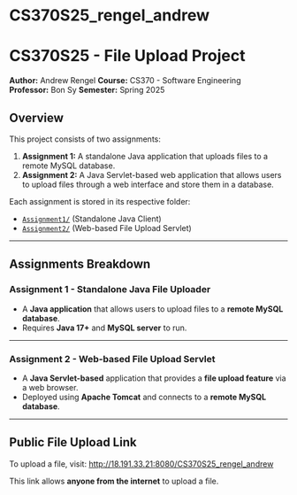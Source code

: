 # CS370S25_rengel_andrew
# CS370S25 - File Upload Project
**Author:** Andrew Rengel
**Course:** CS370 - Software Engineering  
**Professor:** Bon Sy 
**Semester:** Spring 2025  

## Overview
This project consists of two assignments:
1. **Assignment 1:** A standalone Java application that uploads files to a remote MySQL database.
2. **Assignment 2:** A Java Servlet-based web application that allows users to upload files through a web interface and store them in a database.

Each assignment is stored in its respective folder:  
- [`Assignment1/`](./Assignment_1) (Standalone Java Client)  
- [`Assignment2/`](./Assignment_2) (Web-based File Upload Servlet)  

---

## Assignments Breakdown
### **Assignment 1 - Standalone Java File Uploader**
- A **Java application** that allows users to upload files to a **remote MySQL database**.
- Requires **Java 17+** and **MySQL server** to run.

---

### **Assignment 2 - Web-based File Upload Servlet**
- A **Java Servlet-based** application that provides a **file upload feature** via a web browser.
- Deployed using **Apache Tomcat** and connects to a **remote MySQL database**.

---

## Public File Upload Link
To upload a file, visit:
http://18.191.33.21:8080/CS370S25_rengel_andrew

This link allows **anyone from the internet** to upload a file.
